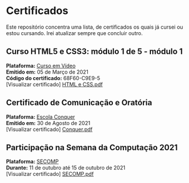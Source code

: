 Certificados
============

Este repositório concentra uma lista, de certificados os quais já cursei ou estou cursando. Irei atualizar sempre que concluir outro.

Curso HTML5 e CSS3: módulo 1 de 5 - módulo 1
------------------
**Plataforma:** [Curso em Vídeo](https://www.cursoemvideo.com/course/python-3-mundo-2/)<br>
**Emitido em:** 05 de Março de 2021 <br>
**Código do certificado:** 68F60-C9E9-5<br>
[Visualizar certificado] [HTML e CSS.pdf](https://github.com/luanhtorres/meus-certificados/files/8227525/HTML.e.CSS.pdf) <br>



Certificado de Comunicação e Oratória
------------------
**Plataforma:** [Escola Conquer](https://escolaconquer.com.br)<br>
**Emitido em:** 30 de Agosto de 2021 <br>
[Visualizar certificado] [Conquer.pdf](https://github.com/luanhtorres/meus-certificados/files/8227428/Conquer.pdf)<br>



Participação na Semana da Computação 2021
------------------
**Plataforma:** [SECOMP](https://www.secompif.com.br)<br>
**Durante:** 11 de outubro até 15 de outubro de 2021 <br>
[Visualizar certificado] [SECOMP.pdf](https://github.com/luanhtorres/meus-certificados/files/8227454/SECOMP.pdf) <br>



